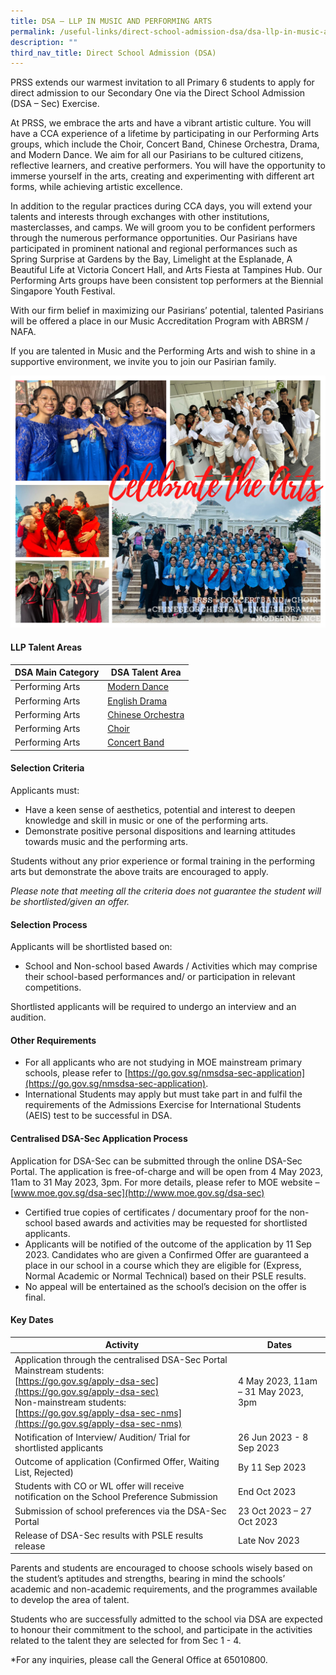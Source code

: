 ```yaml
---
title: DSA – LLP IN MUSIC AND PERFORMING ARTS
permalink: /useful-links/direct-school-admission-dsa/dsa-llp-in-music-and-performing-arts/
description: ""
third_nav_title: Direct School Admission (DSA)
---
```

PRSS extends our warmest invitation to all Primary 6 students to apply for direct admission to our Secondary One via the Direct School Admission (DSA – Sec) Exercise. 

At PRSS, we embrace the arts and have a vibrant artistic culture. You will have a CCA experience of a lifetime by participating in our Performing Arts groups, which include the Choir, Concert Band, Chinese Orchestra, Drama, and Modern Dance. We aim for all our Pasirians to be cultured citizens, reflective learners, and creative performers. You will have the opportunity to immerse yourself in the arts, creating and experimenting with different art forms, while achieving artistic excellence.

In addition to the regular practices during CCA days, you will extend your talents and interests through exchanges with other institutions, masterclasses, and camps. We will groom you to be confident performers through the numerous performance opportunities. Our Pasirians have participated in prominent national and regional performances such as Spring Surprise at Gardens by the Bay, Limelight at the Esplanade, A Beautiful Life at Victoria Concert Hall, and Arts Fiesta at Tampines Hub. Our Performing Arts groups have been consistent top performers at the Biennial Singapore Youth Festival.

With our firm belief in maximizing our Pasirians’ potential, talented Pasirians will be offered a place in our Music Accreditation Program with ABRSM / NAFA.

If you are talented in Music and the Performing Arts and wish to shine in a supportive environment, we invite you to join our Pasirian family.

![DSA Performing Arts Main Pic](/images/DSA/dsa%20perf%20arts%20main%20pic.jpg)

#### **LLP Talent Areas**

| DSA Main Category | DSA Talent Area |
| -------- | -------- | 
| Performing Arts     | [Modern&nbsp;Dance](/cca/Aesthetic/Modern-Dance/)     |
|Performing Arts|[English&nbsp;Drama](/cca/Aesthetic/English-Drama/)|
|Performing Arts|[Chinese&nbsp;Orchestra](/cca/Aesthetic/Chinese-Orchestra/)
|Performing Arts|	[Choir](/cca/Aesthetic/Choir/)
|Performing Arts|[Concert Band](/cca/Aesthetic/Concert-Band/)

#### **Selection Criteria**

Applicants must:

*   Have a keen sense of aesthetics, potential and interest to deepen knowledge and skill in music or one of the performing arts.
*   Demonstrate positive personal dispositions and learning attitudes towards music and the performing arts.

Students without any prior experience or formal training in the performing arts but demonstrate the above traits are encouraged to apply.

*Please note that meeting all the criteria does not guarantee the student will be shortlisted/given an offer.*

#### **Selection Process**

Applicants will be shortlisted based on:

*   School and Non-school based Awards / Activities which may comprise their school-based performances and/ or participation in relevant competitions.

Shortlisted applicants will be required to undergo an interview and an audition.

#### **Other Requirements**

*   For all applicants who are not studying in MOE mainstream primary schools, please refer to [https://go.gov.sg/nmsdsa-sec-application](https://go.gov.sg/nmsdsa-sec-application).
*   International Students may apply but must take part in and fulfil the requirements of the Admissions Exercise for International Students (AEIS) test to be successful in DSA.

#### **Centralised DSA-Sec Application Process**

Application for DSA-Sec can be submitted through the online DSA-Sec Portal. The application is free-of-charge and will be open from 4 May 2023, 11am to 31 May 2023, 3pm. For more details, please refer to MOE website – [www.moe.gov.sg/dsa-sec](http://www.moe.gov.sg/dsa-sec)

*   Certified true copies of certificates / documentary proof for the non-school based awards and activities may be requested for shortlisted applicants.
*   Applicants will be notified of the outcome of the application by 11 Sep 2023. Candidates who are given a Confirmed Offer are guaranteed a place in our school in a course which they are eligible for (Express, Normal Academic or Normal Technical) based on their PSLE results.
*   No appeal will be entertained as the school’s decision on the offer is final.

#### **Key Dates**

| **Activity** | **Dates** | 
| -------- | -------- |
Application through the centralised DSA-Sec Portal <br> Mainstream students:&nbsp;<br>[https://go.gov.sg/apply-dsa-sec](https://go.gov.sg/apply-dsa-sec) <br>Non-mainstream students:&nbsp;<br>[https://go.gov.sg/apply-dsa-sec-nms](https://go.gov.sg/apply-dsa-sec-nms)  | 4 May 2023, 11am – 31 May 2023, 3pm  |
| Notification of Interview/ Audition/ Trial for shortlisted applicants | 26 Jun 2023 - 8 Sep 2023 |
| Outcome of application (Confirmed Offer, Waiting List, Rejected) | By 11 Sep 2023 |
| Students with CO or WL offer will receive notification on the School Preference Submission| End Oct 2023 |
| Submission of school preferences via the DSA-Sec Portal | 23 Oct 2023 – 27 Oct 2023 |
| Release of DSA-Sec results with PSLE results release | Late Nov 2023 |

Parents and students are encouraged to choose schools wisely based on the student’s aptitudes and strengths, bearing in mind the schools’ academic and non-academic requirements, and the programmes available to develop the area of talent.

Students who are successfully admitted to the school via DSA are expected to honour their commitment to the school, and participate in the activities related to the talent they are selected for from Sec 1 - 4.

*For any inquiries, please call the General Office at 65010800.